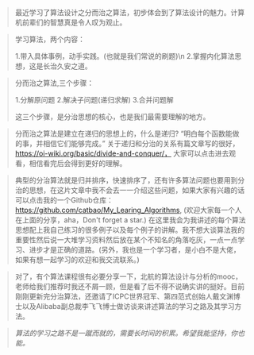 >最近学习了算法设计之分而治之算法，初步体会到了算法设计的魅力。计算机前辈们的智慧真是令人叹为观止。

>学习算法，两个内容：
>
>1.带入具体事例，动手实践。(也就是我们常说的刷题)\n
>2.掌握内化算法思想，这是长治久安之道。

>分而治之算法,三个步骤：
>
>   1.分解原问题
>   2.解决子问题(递归求解)
>   3.合并问题解
>
>这三个步骤，是分治思想的核心，也是我们最需要理解的地方。

>分而治之算法是建立在递归的思想上的，什么是递归? “明白每个函数能做的事，并相信它们能够完成。” 关于递归和分治的关系有篇文章写的很好，https://oi-wiki.org/basic/divide-and-conquer/， 大家可以点击进去观看，相信看完后会得到更好的理解。

>典型的分治算法就是归并排序，快速排序了，还有许多算法问题也要用到分治的思想，在这片文章中我不会去一一介绍这些问题，如果大家有兴趣的话可以点击我的一个Github仓库：https://github.com/catbao/My_Learing_Algorithms, (欢迎大家每一个人在上面的分享，aha，Don't forget a star.) 
>在这里我会为我讲述的每个算法思想配上我自己练习的很多例子以及每个例子的讲解。我不想大谈算法我的重要性然后说一大堆学习资料然后放在某个不知名的角落吃灰，一点一点学习、进步才是正确的道路。(另外，我也是一个学习者，是小白不是大佬，如果有想一起学习的欢迎和我交流联系。)

>对了，有个算法课程很有必要分享一下，北航的算法设计与分析的mooc，老师给我们推荐时我还不屑一顾，但是看了后不得不说确实讲的挺好。目前刚刚更新完分治算法，还邀请了ICPC世界冠军、第四范式创始人戴文渊博士以及Alibaba副总裁李飞飞博士做访谈来讲述算法的学习之路及其学习方法。

>*算法的学习之路不是一蹴而就的，需要长时间的积累。希望我能坚持，你也能。*
